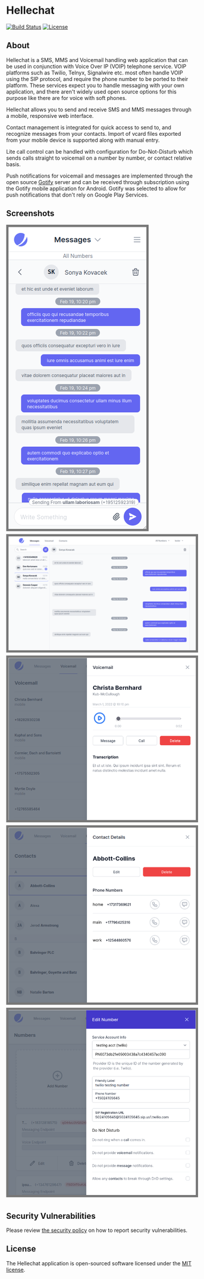 
# Hellechat

<a href="https://github.com/brianwebb01/hellechat/actions"><img src="https://github.com/brianwebb01/hellechat/actions/workflows/ci.yml/badge.svg?branch=master" alt="Build Status"></a>
<a href="https://github.com/brianwebb01/hellechat/blob/master/LICENSE.md"><img src="https://img.shields.io/badge/license-MIT-brightgreen" alt="License"></a>


## About
Hellechat is a SMS, MMS and Voicemail handling web application that can be used in conjunction with Voice Over IP (VOIP) telephone service.  VOIP platforms such as Twilio, Telnyx, Signalwire etc. most often handle VOIP using the SIP protocol, and require the phone number to be ported to their platform.  These services expect you to handle messaging with your own application, and there aren't widely used open source options for this purpose like there are for voice  with soft phones.

Hellechat allows you to send and receive SMS and MMS messages through a mobile, responsive web interface.

Contact management is integrated for quick access to send to, and recognize messages from your contacts.  Import of vcard files exported from your mobile device is supported along with manual entry.

Lite call control can be handled with configuration for Do-Not-Disturb which sends calls straight to voicemail on a number by number, or contact relative basis.

Push notifications for voicemail and messages are implemented through the open source [Gotify](https://gotify.net/) server and can be received through subscription using the Gotify mobile application for Android.  Gotify was selected to allow for push notifications that don't rely on Google Play Services.

## Screenshots
<img style="border: 6px solid #777; margin-bottom: 5px;" src="public/images/readme/hellechat_ss_2022-03-01_22-23.png" />

<img style="border: 6px solid #777; margin-bottom: 5px;" src="public/images/readme/hellechat_ss_2022-03-01_22-21.png" />

<img style="border: 6px solid #777; margin-bottom: 5px;" src="public/images/readme/hellechat_ss_2022-03-01_22-13.png" />

<img style="border: 6px solid #777; margin-bottom: 5px;" src="public/images/readme/hellechat_ss_2022-03-01_22-14.png" />

<img style="border: 6px solid #777; margin-bottom: 5px;" src="public/images/readme/hellechat_ss_2022-03-01_22-28.png" />


## Security Vulnerabilities

Please review [the security policy](https://github.com/brianwebb01/hellechat/security/policy) on how to report security vulnerabilities.

## License

The Hellechat application is open-sourced software licensed under the [MIT license](https://github.com/brianwebb01/hellechat/blob/master/LICENSE.md).
